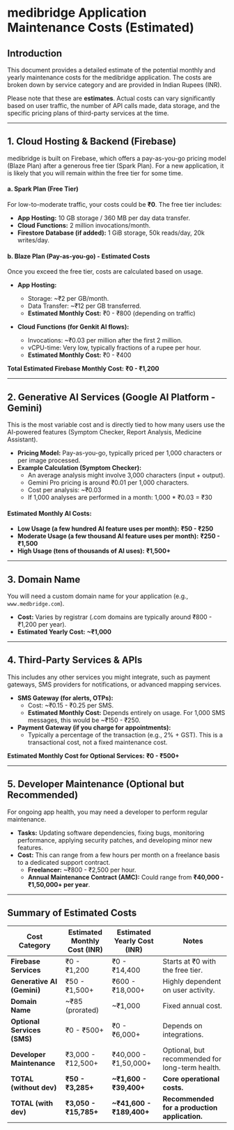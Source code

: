 # medibridge Application Maintenance Costs (Estimated)

## Introduction

This document provides a detailed estimate of the potential monthly and yearly maintenance costs for the medibridge application. The costs are broken down by service category and are provided in Indian Rupees (INR).

Please note that these are **estimates**. Actual costs can vary significantly based on user traffic, the number of API calls made, data storage, and the specific pricing plans of third-party services at the time.

---

## 1. Cloud Hosting & Backend (Firebase)

medibridge is built on Firebase, which offers a pay-as-you-go pricing model (Blaze Plan) after a generous free tier (Spark Plan). For a new application, it is likely that you will remain within the free tier for some time.

#### a. Spark Plan (Free Tier)
For low-to-moderate traffic, your costs could be **₹0**. The free tier includes:
- **App Hosting:** 10 GB storage / 360 MB per day data transfer.
- **Cloud Functions:** 2 million invocations/month.
- **Firestore Database (if added):** 1 GiB storage, 50k reads/day, 20k writes/day.

#### b. Blaze Plan (Pay-as-you-go) - Estimated Costs
Once you exceed the free tier, costs are calculated based on usage.

- **App Hosting:**
  - Storage: ~₹2 per GB/month.
  - Data Transfer: ~₹12 per GB transferred.
  - **Estimated Monthly Cost:** ₹0 - ₹800 (depending on traffic)

- **Cloud Functions (for Genkit AI flows):**
  - Invocations: ~₹0.03 per million after the first 2 million.
  - vCPU-time: Very low, typically fractions of a rupee per hour.
  - **Estimated Monthly Cost:** ₹0 - ₹400

**Total Estimated Firebase Monthly Cost:** **₹0 - ₹1,200**

---

## 2. Generative AI Services (Google AI Platform - Gemini)

This is the most variable cost and is directly tied to how many users use the AI-powered features (Symptom Checker, Report Analysis, Medicine Assistant).

- **Pricing Model:** Pay-as-you-go, typically priced per 1,000 characters or per image processed.
- **Example Calculation (Symptom Checker):**
  - An average analysis might involve 3,000 characters (input + output).
  - Gemini Pro pricing is around ₹0.01 per 1,000 characters.
  - Cost per analysis: ~₹0.03
  - If 1,000 analyses are performed in a month: 1,000 * ₹0.03 = ₹30

#### Estimated Monthly AI Costs:
- **Low Usage (a few hundred AI feature uses per month):** **₹50 - ₹250**
- **Moderate Usage (a few thousand AI feature uses per month):** **₹250 - ₹1,500**
- **High Usage (tens of thousands of AI uses):** **₹1,500+**

---

## 3. Domain Name

You will need a custom domain name for your application (e.g., `www.medbridge.com`).

- **Cost:** Varies by registrar (.com domains are typically around ₹800 - ₹1,200 per year).
- **Estimated Yearly Cost:** **~₹1,000**

---

## 4. Third-Party Services & APIs

This includes any other services you might integrate, such as payment gateways, SMS providers for notifications, or advanced mapping services.

- **SMS Gateway (for alerts, OTPs):**
  - Cost: ~₹0.15 - ₹0.25 per SMS.
  - **Estimated Monthly Cost:** Depends entirely on usage. For 1,000 SMS messages, this would be ~₹150 - ₹250.
- **Payment Gateway (if you charge for appointments):**
  - Typically a percentage of the transaction (e.g., 2% + GST). This is a transactional cost, not a fixed maintenance cost.

**Estimated Monthly Cost for Optional Services:** **₹0 - ₹500+**

---

## 5. Developer Maintenance (Optional but Recommended)

For ongoing app health, you may need a developer to perform regular maintenance.

- **Tasks:** Updating software dependencies, fixing bugs, monitoring performance, applying security patches, and developing minor new features.
- **Cost:** This can range from a few hours per month on a freelance basis to a dedicated support contract.
  - **Freelancer:** ~₹800 - ₹2,500 per hour.
  - **Annual Maintenance Contract (AMC):** Could range from **₹40,000 - ₹1,50,000+ per year**.

---

## Summary of Estimated Costs

| Cost Category              | Estimated Monthly Cost (INR) | Estimated Yearly Cost (INR)  | Notes                                        |
| -------------------------- | ---------------------------- | ---------------------------- | -------------------------------------------- |
| **Firebase Services**      | ₹0 - ₹1,200                  | ₹0 - ₹14,400                 | Starts at ₹0 with the free tier.             |
| **Generative AI (Gemini)** | ₹50 - ₹1,500+                | ₹600 - ₹18,000+              | Highly dependent on user activity.           |
| **Domain Name**            | ~₹85 (prorated)              | ~₹1,000                      | Fixed annual cost.                           |
| **Optional Services (SMS)**| ₹0 - ₹500+                   | ₹0 - ₹6,000+                 | Depends on integrations.                     |
| **Developer Maintenance**  | ₹3,000 - ₹12,500+            | ₹40,000 - ₹1,50,000+         | Optional, but recommended for long-term health. |
| **TOTAL (without dev)**    | **₹50 - ₹3,285+**            | **~₹1,600 - ₹39,400+**       | **Core operational costs.**                  |
| **TOTAL (with dev)**       | **₹3,050 - ₹15,785+**        | **~₹41,600 - ₹189,400+**     | **Recommended for a production application.** |